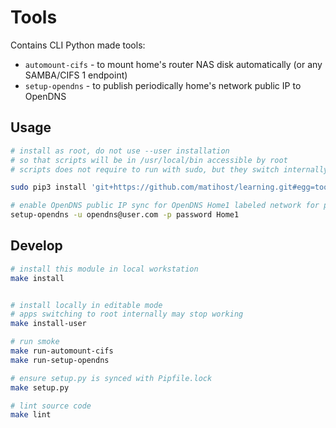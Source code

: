 # Tools

Contains CLI Python made tools:

* `automount-cifs` - to mount home's router NAS disk automatically (or any SAMBA/CIFS 1 endpoint)
* `setup-opendns` - to publish periodically home's network public IP to OpenDNS

## Usage

```bash
# install as root, do not use --user installation
# so that scripts will be in /usr/local/bin accessible by root
# scripts does not require to run with sudo, but they switch internally to root so that global installation is desired

sudo pip3 install 'git+https://github.com/matihost/learning.git#egg=tools&subdirectory=python/apps/tools'

# enable OpenDNS public IP sync for OpenDNS Home1 labeled network for particular user
setup-opendns -u opendns@user.com -p password Home1
```

## Develop

```bash
# install this module in local workstation
make install


# install locally in editable mode
# apps switching to root internally may stop working
make install-user

# run smoke
make run-automount-cifs
make run-setup-opendns

# ensure setup.py is synced with Pipfile.lock
make setup.py

# lint source code
make lint
```
